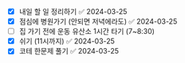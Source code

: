 - [x] 내일 할 일 정리하기 ✅ 2024-03-25
- [x] 점심에 병원가기 (안되면 저녁에라도) ✅ 2024-03-25
- [ ] 집 가기 전에 운동 유산소 1시간 타기 (7~8:30)
- [x] 쉬기 (11시까지) ✅ 2024-03-25
- [x] 코테 한문제 풀기 ✅ 2024-03-25
